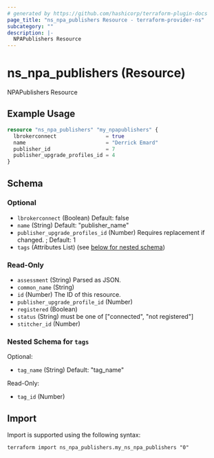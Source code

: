 ```yaml
---
# generated by https://github.com/hashicorp/terraform-plugin-docs
page_title: "ns_npa_publishers Resource - terraform-provider-ns"
subcategory: ""
description: |-
  NPAPublishers Resource
---
```


# ns_npa_publishers (Resource)

NPAPublishers Resource

## Example Usage

```terraform
resource "ns_npa_publishers" "my_npapublishers" {
  lbrokerconnect                = true
  name                          = "Derrick Emard"
  publisher_id                  = 7
  publisher_upgrade_profiles_id = 4
}
```

<!-- schema generated by tfplugindocs -->
## Schema

### Optional

- `lbrokerconnect` (Boolean) Default: false
- `name` (String) Default: "publisher_name"
- `publisher_upgrade_profiles_id` (Number) Requires replacement if changed. ; Default: 1
- `tags` (Attributes List) (see [below for nested schema](#nestedatt--tags))

### Read-Only

- `assessment` (String) Parsed as JSON.
- `common_name` (String)
- `id` (Number) The ID of this resource.
- `publisher_upgrade_profile_id` (Number)
- `registered` (Boolean)
- `status` (String) must be one of ["connected", "not registered"]
- `stitcher_id` (Number)

<a id="nestedatt--tags"></a>
### Nested Schema for `tags`

Optional:

- `tag_name` (String) Default: "tag_name"

Read-Only:

- `tag_id` (Number)

## Import

Import is supported using the following syntax:

```shell
terraform import ns_npa_publishers.my_ns_npa_publishers "0"
```
